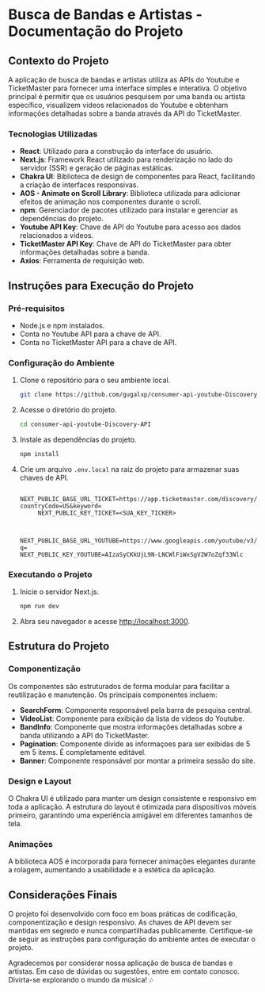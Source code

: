 # Busca de Bandas e Artistas - Documentação do Projeto

## Contexto do Projeto

A aplicação de busca de bandas e artistas utiliza as APIs do Youtube e TicketMaster para fornecer uma interface simples e interativa. O objetivo principal é permitir que os usuários pesquisem por uma banda ou artista específico, visualizem vídeos relacionados do Youtube e obtenham informações detalhadas sobre a banda através da API do TicketMaster.

### Tecnologias Utilizadas

- **React**: Utilizado para a construção da interface do usuário.
- **Next.js**: Framework React utilizado para renderização no lado do servidor (SSR) e geração de páginas estáticas.
- **Chakra UI**: Biblioteca de design de componentes para React, facilitando a criação de interfaces responsivas.
- **AOS - Animate on Scroll Library**: Biblioteca utilizada para adicionar efeitos de animação nos componentes durante o scroll.
- **npm**: Gerenciador de pacotes utilizado para instalar e gerenciar as dependências do projeto.
- **Youtube API Key**: Chave de API do Youtube para acesso aos dados relacionados a vídeos.
- **TicketMaster API Key**: Chave de API do TicketMaster para obter informações detalhadas sobre a banda.
- **Axios**: Ferramenta de requisição web.

## Instruções para Execução do Projeto

### Pré-requisitos

- Node.js e npm instalados.
- Conta no Youtube API para a chave de API.
- Conta no TicketMaster API para a chave de API.

### Configuração do Ambiente

1. Clone o repositório para o seu ambiente local.
   ```bash
   git clone https://github.com/gugalxp/consumer-api-youtube-Discovery-API.git
   ```

2. Acesse o diretório do projeto.
   ```bash
   cd consumer-api-youtube-Discovery-API
   ```

3. Instale as dependências do projeto.
   ```bash
   npm install
   ```

4. Crie um arquivo `.env.local` na raiz do projeto para armazenar suas chaves de API.
   ```
        NEXT_PUBLIC_BASE_URL_TICKET=https://app.ticketmaster.com/discovery/v2/events.json?countryCode=US&keyword=
        NEXT_PUBLIC_KEY_TICKET=<SUA_KEY_TICKER>
    ```
    ```


    NEXT_PUBLIC_BASE_URL_YOUTUBE=https://www.googleapis.com/youtube/v3/search?q=
    NEXT_PUBLIC_KEY_YOUTUBE=AIzaSyCKkUjL9N-LNCWlFiWxSgV2W7oZqf33Nlc

   ```

### Executando o Projeto

1. Inicie o servidor Next.js.
   ```bash
   npm run dev
   ```

2. Abra seu navegador e acesse [http://localhost:3000](http://localhost:3000).

## Estrutura do Projeto

### Componentização

Os componentes são estruturados de forma modular para facilitar a reutilização e manutenção. Os principais componentes incluem:

- **SearchForm**: Componente responsável pela barra de pesquisa central.
- **VideoList**: Componente para exibição da lista de vídeos do Youtube.
- **BandInfo**: Componente que mostra informações detalhadas sobre a banda utilizando a API do TicketMaster.
- **Pagination**: Componente divide as informaçoes para ser exibidas de 5 em 5 items. É completamente editável.
- **Banner**: Componente responsável por montar a primeira sessão do site.
  
### Design e Layout

O Chakra UI é utilizado para manter um design consistente e responsivo em toda a aplicação. A estrutura do layout é otimizada para dispositivos móveis primeiro, garantindo uma experiência amigável em diferentes tamanhos de tela.

### Animações

A biblioteca AOS é incorporada para fornecer animações elegantes durante a rolagem, aumentando a usabilidade e a estética da aplicação.

## Considerações Finais

O projeto foi desenvolvido com foco em boas práticas de codificação, componentização e design responsivo. As chaves de API devem ser mantidas em segredo e nunca compartilhadas publicamente. Certifique-se de seguir as instruções para configuração do ambiente antes de executar o projeto.

Agradecemos por considerar nossa aplicação de busca de bandas e artistas. Em caso de dúvidas ou sugestões, entre em contato conosco. Divirta-se explorando o mundo da música! 🎶